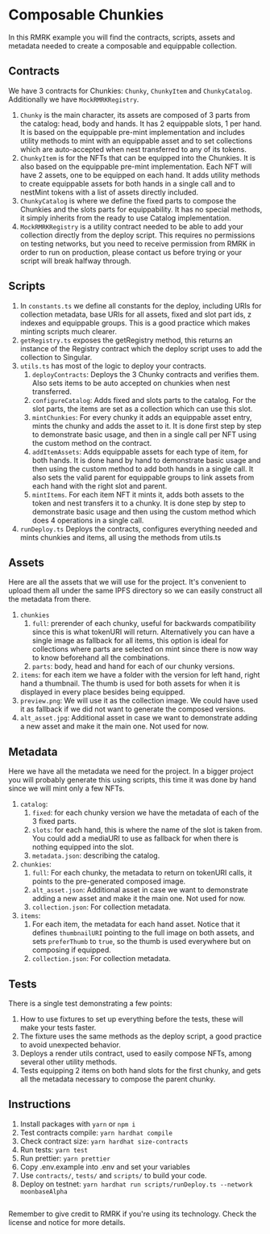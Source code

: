 # Composable Chunkies

In this RMRK example you will find the contracts, scripts, assets and metadata needed to create a composable and equippable collection.

## Contracts

We have 3 contracts for Chunkies: `Chunky`, `ChunkyItem` and `ChunkyCatalog`. Additionally we have `MockRMRKRegistry`.

1. `Chunky` is the main character, its assets are composed of 3 parts from the catalog: head, body and hands. It has 2 equippable slots, 1 per hand. It is based on the equippable pre-mint implementation and includes utility methods to mint with an equippable asset and to set collections which are auto-accepted when nest transferred to any of its tokens.
2. `ChunkyItem` is for the NFTs that can be equipped into the Chunkies. It is also based on the equippable pre-mint implementation. Each NFT will have 2 assets, one to be equipped on each hand. It adds utility methods to create equippable assets for both hands in a single call and to nestMint tokens with a list of assets directly included.
3. `ChunkyCatalog` is where we define the fixed parts to compose the Chunkies and the slots parts for equippability. It has no special methods, it simply inherits from the ready to use Catalog implementation.
4. `MockRMRKRegistry` is a utility contract needed to be able to add your collection directly from the deploy script. This requires no permissions on testing networks, but you need to receive permission from RMRK in order to run on production, please contact us before trying or your script will break halfway through.

## Scripts

1. In `constants.ts` we define all constants for the deploy, including URIs for collection metadata, base URIs for all assets, fixed and slot part ids, z indexes and equippable groups. This is a good practice which makes minting scripts much clearer.
2. `getRegistry.ts` exposes the getRegistry method, this returns an instance of the Registry contract which the deploy script uses to add the collection to Singular.
3. `utils.ts` has most of the logic to deploy your contracts.
   1. `deployContracts`: Deploys the 3 Chunky contracts and verifies them. Also sets items to be auto accepted on chunkies when nest transferred.
   1. `configureCatalog`: Adds fixed and slots parts to the catalog. For the slot parts, the items are set as a collection which can use this slot.
   1. `mintChunkies`: For every chunky it adds an equippable asset entry, mints the chunky and adds the asset to it. It is done first step by step to demonstrate basic usage, and then in a single call per NFT using the custom method on the contract.
   1. `addItemAssets`: Adds equippable assets for each type of item, for both hands. It is done hand by hand to demonstrate basic usage and then using the custom method to add both hands in a single call. It also sets the valid parent for equippable groups to link assets from each hand with the right slot and parent.
   1. `mintItems`. For each item NFT it mints it, adds both assets to the token and nest transfers it to a chunky. It is done step by step to demonstrate basic usage and then using the custom method which does 4 operations in a single call.
4. `runDeploy.ts` Deploys the contracts, configures everything needed and mints chunkies and items, all using the methods from utils.ts

## Assets

Here are all the assets that we will use for the project. It's convenient to upload them all under the same IPFS directory so we can easily construct all the metadata from there.

1. `chunkies`
   1. `full`: prerender of each chunky, useful for backwards compatibility since this is what tokenURI will return. Alternatively you can have a single image as fallback for all items, this option is ideal for collections where parts are selected on mint since there is now way to know beforehand all the combinations.
   2. `parts`: body, head and hand for each of our chunky versions.
2. `items`: for each item we have a folder with the version for left hand, right hand a thumbnail. The thumb is used for both assets for when it is displayed in every place besides being equipped.
3. `preview.png`: We will use it as the collection image. We could have used it as fallback if we did not want to generate the composed versions.
4. `alt_asset.jpg`: Additional asset in case we want to demonstrate adding a new asset and make it the main one. Not used for now.

## Metadata

Here we have all the metadata we need for the project. In a bigger project you will probably generate this using scripts, this time it was done by hand since we will mint only a few NFTs.

1. `catalog`:
   1. `fixed`: for each chunky version we have the metadata of each of the 3 fixed parts.
   2. `slots`: for each hand, this is where the name of the slot is taken from. You could add a mediaURI to use as fallback for when there is nothing equipped into the slot.
   3. `metadata.json`: describing the catalog.
2. `chunkies`:
   1. `full`: For each chunky, the metadata to return on tokenURI calls, it points to the pre-generated composed image.
   2. `alt_asset.json`: Additional asset in case we want to demonstrate adding a new asset and make it the main one. Not used for now.
   3. `collection.json`: For collection metadata.
3. `items`:
   1. For each item, the metadata for each hand asset. Notice that it defines `thumbnailURI` pointing to the full image on both assets, and sets `preferThumb` to `true`, so the thumb is used everywhere but on composing if equipped.
   2. `collection.json`: For collection metadata.

## Tests

There is a single test demonstrating a few points:

1. How to use fixtures to set up everything before the tests, these will make your tests faster.
2. The fixture uses the same methods as the deploy script, a good practice to avoid unexpected behavior.
3. Deploys a render utils contract, used to easily compose NFTs, among several other utility methods.
4. Tests equipping 2 items on both hand slots for the first chunky, and gets all the metadata necessary to compose the parent chunky.

## Instructions

1. Install packages with `yarn` or `npm i`
2. Test contracts compile: `yarn hardhat compile`
3. Check contract size: `yarn hardhat size-contracts`
4. Run tests: `yarn test`
5. Run prettier: `yarn prettier`
6. Copy .env.example into .env and set your variables
7. Use `contracts/`, `tests/` and `scripts/` to build your code.
8. Deploy on testnet: `yarn hardhat run scripts/runDeploy.ts --network moonbaseAlpha`
   ```

   ```

Remember to give credit to RMRK if you're using its technology. Check the license and notice for more details.
